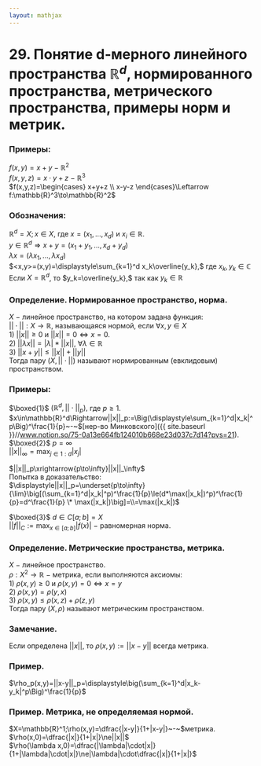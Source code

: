 ```yaml
---  
layout: mathjax  
---  
```

  
# 29. Понятие d-мерного линейного пространства $\mathbb{R}^d$, нормированного пространства, метрического пространства, примеры норм и метрик.  
  
### Примеры:  
$f(x,y)=x+y~-~\mathbb{R}^2$  
$f(x,y,z)=x\cdot y + z~-~\mathbb{R}^3$  
$f(x,y,z)=\begin{cases}  
x+y+z  
\\  
x-y-z  
\end{cases}\Leftarrow f:\mathbb{R}^3\to\mathbb{R}^2$  
  
### Обозначения:  
$\mathbb{R}^d=X;x\in X,$ где $x=(x_1,...,x_d)$ и $x_i\in \mathbb{R}$.  
$y\in\mathbb{R}^d\Rightarrow x+y=(x_1+y_1,...,x_d+y_d)$  
$\lambda x=(\lambda x_1,...,\lambda x_d)$  
$<x,y>=(x,y)=\displaystyle\sum_{k=1}^d x_k\overline{y_k},$ где $x_k,y_k\in\mathbb{C}$  
Если $X=\mathbb{R}^d$, то $y_k=\overline{y_k},$ так как $y_k\in\mathbb{R}$  
  
### Определение. Нормированное пространство, норма.  
$X~-~$линейное пространство, на котором задана функция:  
$||\cdot||:X\to\mathbb{R}$, называющаяся нормой, если $\forall x,y\in X$  
$1)$ $||x||\ge0$ и $||x||=0\Leftrightarrow x=0$.  
$2)$ $||\lambda x||=|\lambda|*||x||$, $\forall\lambda\in\mathbb{R}$  
$3)$ $||x+y||\le||x|| +||y||$  
Тогда пару $(X,||\cdot||)$ называют нормированным (евклидовым) пространством.  
  
### Примеры:  
$\boxed{1}$ $(\mathbb{R}^d,||\cdot||_p),$ где $p\ge1$.  
$x\in\mathbb{R}^d\Rightarrow||x||_p:=\Big(\displaystyle\sum_{k=1}^d|x_k|^p\Big)^\frac{1}{p}~-~$[нер-во Минковского]({{ site.baseurl }}//www.notion.so/75-0a13e664fb124010b668e23d037c7d14?pvs=21).  
$\boxed{2}$ $p=\infty$  
$||x||_\infty=\displaystyle\max_{j\in1:d}|x_j|$  
  
$||x||_p\xrightarrow{p\to\infty}||x||_\infty$  
Попытка в доказательство:  
$\displaystyle||x||_p=\underset{p\to\infty}{\lim}\big[(\sum_{k=1}^d|x_k|^p)^\frac{1}{p}\le(d*\max(|x_k|)^p)^\frac{1}{p}=d^\frac{1}{p} \* \max(|x_k|)\big]=\\=\max(|x_k|)$  
  
$\boxed{3}$ $d\in C[a;b]=X$  
$||f||_C:=\displaystyle\max_{x\in[a;b]}|f(x)|~-~$равномерная норма.  
  
### Определение. Метрические пространства, метрика.  
$X~-~$линейное пространство.  
$\rho:X^2\to\mathbb{R}~-~$метрика, если выполняются аксиомы:  
$1)~\rho(x,y)\ge0$ и $\rho(x,y)=0\Leftrightarrow x=y$  
$2)~\rho(x,y)=\rho(y,x)$  
$3)~\rho(x,y)\le\rho(x,z)+\rho(z,y)$  
Тогда пару $(X,\rho)$ называют метрическим пространством.  
  
### Замечание.  
Если определена $||x||$, то $\rho(x,y):=||x-y||$ всегда метрика.  
  
### Пример.  
$\rho_p(x,y)=||x-y||_p=\displaystyle\big(\sum_{k=1}^d|x_k-y_k|^p\Big)^\frac{1}{p}$  
  
### Пример. Метрика, не определяемая нормой.  
$X=\mathbb{R}^1;\rho(x,y)=\dfrac{|x-y|}{1+|x-y|}~-~$метрика.  
$\rho(x,0)=\dfrac{|x|}{1+|x|}\ne||x||$  
$\rho(\lambda x,0)=\dfrac{|\lambda|\cdot|x|}{1+|\lambda|\cdot|x|}\ne|\lambda|\cdot\dfrac{|x|}{1+|x|}$  
